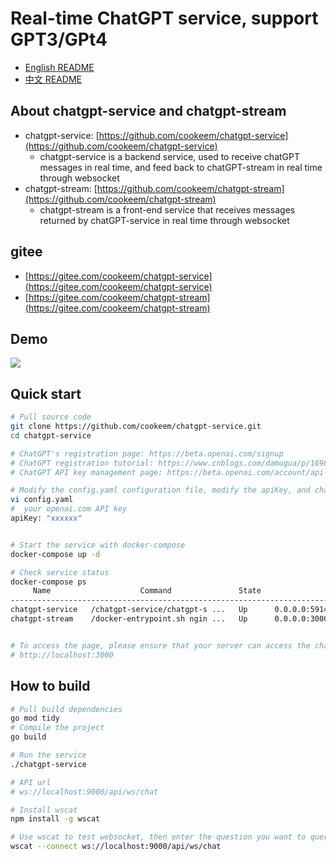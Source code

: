# Real-time ChatGPT service, support GPT3/GPt4

- [English README](README.md)
- [中文 README](README_CN.md)

## About chatgpt-service and chatgpt-stream

- chatgpt-service: [https://github.com/cookeem/chatgpt-service](https://github.com/cookeem/chatgpt-service) 
  - chatgpt-service is a backend service, used to receive chatGPT messages in real time, and feed back to chatGPT-stream in real time through websocket
- chatgpt-stream: [https://github.com/cookeem/chatgpt-stream](https://github.com/cookeem/chatgpt-stream) 
  - chatgpt-stream is a front-end service that receives messages returned by chatGPT-service in real time through websocket

## gitee

- [https://gitee.com/cookeem/chatgpt-service](https://gitee.com/cookeem/chatgpt-service) 
- [https://gitee.com/cookeem/chatgpt-stream](https://gitee.com/cookeem/chatgpt-stream) 

## Demo

![](chatgpt-service.gif)


## Quick start

```bash
# Pull source code
git clone https://github.com/cookeem/chatgpt-service.git
cd chatgpt-service

# ChatGPT's registration page: https://beta.openai.com/signup
# ChatGPT registration tutorial: https://www.cnblogs.com/damugua/p/16969508.html
# ChatGPT API key management page: https://beta.openai.com/account/api-keys

# Modify the config.yaml configuration file, modify the apiKey, and change it to your openai.com API key
vi config.yaml
#  your openai.com API key
apiKey: "xxxxxx"


# Start the service with docker-compose
docker-compose up -d

# Check service status
docker-compose ps   
     Name                    Command               State                  Ports                
-----------------------------------------------------------------------------------------------
chatgpt-service   /chatgpt-service/chatgpt-s ...   Up      0.0.0.0:59142->9000/tcp             
chatgpt-stream    /docker-entrypoint.sh ngin ...   Up      0.0.0.0:3000->80/tcp,:::3000->80/tcp


# To access the page, please ensure that your server can access the chatGPT API
# http://localhost:3000
```

## How to build

```bash
# Pull build dependencies
go mod tidy
# Compile the project
go build

# Run the service
./chatgpt-service

# API url
# ws://localhost:9000/api/ws/chat

# Install wscat
npm install -g wscat

# Use wscat to test websocket, then enter the question you want to query
wscat --connect ws://localhost:9000/api/ws/chat

```